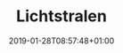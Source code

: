 ---
title: "Lichtstralen"
date: 2019-01-28T08:57:48+01:00
weight: 2
section_color: "#ff6300"
draft: true
tags: ["lichtstralen"]
categories: []
level: ""
course: ""
topic: "lichtstralen"
---